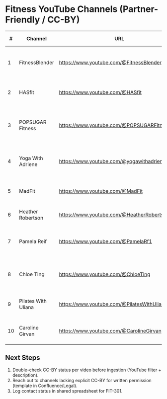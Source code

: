 # Fitness YouTube Channels (Partner-Friendly / CC-BY)

| # | Channel | URL | Subscribers (approx) | License / Embedding | Contact Notes |
| --- | --- | --- | --- | --- | --- |
| 1 | FitnessBlender | https://www.youtube.com/@FitnessBlender | 6.7M | Explicitly allows embedding & commercial reuse of CC-BY library | partners@fitnessblender.com |
| 2 | HASfit | https://www.youtube.com/@HASfit | 1.9M | Workouts marked "free to use" with attribution | info@hasfit.com |
| 3 | POPSUGAR Fitness | https://www.youtube.com/@POPSUGARFitness | 6.4M | Embedding permitted; confirm campaign usage with POPSUGAR Studios | fitness@popsugar.com |
| 4 | Yoga With Adriene | https://www.youtube.com/@yogawithadriene | 12M | Embedding welcomed; commercial partnerships via FWFG | partnerships@yogawithadriene.com |
| 5 | MadFit | https://www.youtube.com/@MadFit | 8.6M | Embedding ok; request written permission for paid tiers | business@madfit.ca |
| 6 | Heather Robertson | https://www.youtube.com/@HeatherRobertsoncom | 2.8M | Channel offers CC-BY list; verify per playlist | heather@heatherrobertson.com |
| 7 | Pamela Reif | https://www.youtube.com/@PamelaRf1 | 9.9M | Embedding allowed with attribution; paid usage needs clearance | business@pamelareif.de |
| 8 | Chloe Ting | https://www.youtube.com/@ChloeTing | 25M | Embedding permitted; contact for commercial bundling | partnerships@chloeting.com |
| 9 | Pilates With Uliana | https://www.youtube.com/@PilatesWithUliana | 210K | Uploads under CC-BY 4.0 (verify description) | hello@pilateswithuliana.com |
|10 | Caroline Girvan | https://www.youtube.com/@CarolineGirvan | 2.4M | Embedding allowed; confirm sponsorship/paid tiers | team@carolinegirvan.com |

## Next Steps
1. Double-check CC-BY status per video before ingestion (YouTube filter + description).
2. Reach out to channels lacking explicit CC-BY for written permission (template in Confluence/Legal).
3. Log contact status in shared spreadsheet for FIT-301.
